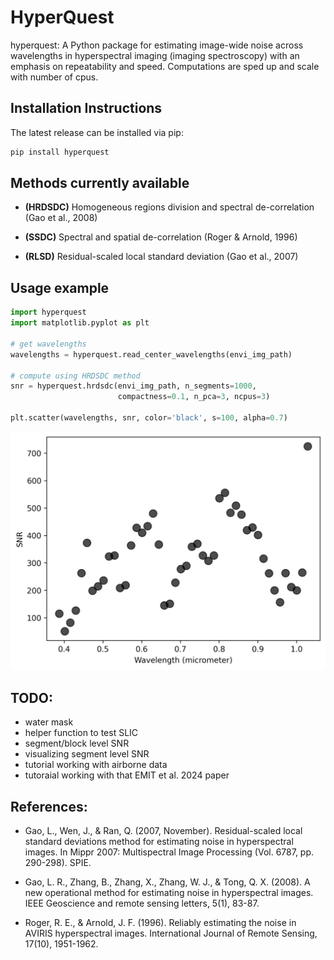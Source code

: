 # HyperQuest

hyperquest: A Python package for estimating image-wide noise across wavelengths in hyperspectral imaging (imaging spectroscopy) with an emphasis on repeatability and speed. Computations are sped up and scale with number of cpus.


## Installation Instructions

The latest release can be installed via pip:

```bash
pip install hyperquest
```

## Methods currently available
- __(HRDSDC)__ Homogeneous regions division and spectral de-correlation (Gao et al., 2008)

- __(SSDC)__ Spectral and spatial de-correlation (Roger & Arnold, 1996)

- __(RLSD)__ Residual-scaled local standard deviation (Gao et al., 2007)

## Usage example
```python
import hyperquest
import matplotlib.pyplot as plt

# get wavelengths
wavelengths = hyperquest.read_center_wavelengths(envi_img_path)

# compute using HRDSDC method
snr = hyperquest.hrdsdc(envi_img_path, n_segments=1000, 
                        compactness=0.1, n_pca=3, ncpus=3)
                        
plt.scatter(wavelengths, snr, color='black', s=100, alpha=0.7)
```
![SNR Plot](tests/plots/demo_snr.png)




## TODO:
- water mask
- helper function to test SLIC
- segment/block level SNR 
- visualizing segment level SNR
- tutorial working with airborne data
- tutoraial working with that EMIT et al. 2024 paper


## References:

- Gao, L., Wen, J., & Ran, Q. (2007, November). Residual-scaled local standard deviations method for estimating noise in hyperspectral images. In Mippr 2007: Multispectral Image Processing (Vol. 6787, pp. 290-298). SPIE.

- Gao, L. R., Zhang, B., Zhang, X., Zhang, W. J., & Tong, Q. X. (2008). A new operational method for estimating noise in hyperspectral images. IEEE Geoscience and remote sensing letters, 5(1), 83-87.

- Roger, R. E., & Arnold, J. F. (1996). Reliably estimating the noise in AVIRIS hyperspectral images. International Journal of Remote Sensing, 17(10), 1951-1962.
